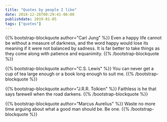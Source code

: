 ```yaml
---
title: "Quotes by people I like"
date: 2018-12-26T00:29:41-06:00
publishdate: 2019-01-05
tags: ["quotes"]
---
```


{{% bootstrap-blockquote author="Carl Jung" %}}
Even a happy life cannot be without a measure of darkness, and the word happy would lose its meaning if it were not balanced by sadness. It is far better to take things as they come along with patience and equanimity.
{{% /bootstrap-blockquote %}}

{{% bootstrap-blockquote author="C.S. Lewis" %}}
You can never get a cup of tea large enough or a book long enough to suit me.
{{% /bootstrap-blockquote %}}

{{% bootstrap-blockquote author="J.R.R. Tolkien" %}}
Faithless is he that says farewell when the road darkens.
{{% /bootstrap-blockquote %}}

{{% bootstrap-blockquote author="Marcus Aurelius" %}}
Waste no more time arguing about what a good man should be. Be one.
{{% /bootstrap-blockquote %}}
